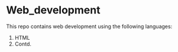 # Web_development
This repo contains web development using the following languages:
1. HTML
2. Contd.
